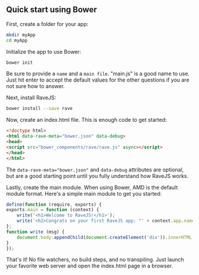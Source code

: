 ## Quick start using Bower

First, create a folder for your app:

```bash
mkdir myApp
cd myApp
```

Initialize the app to use Bower:

```bash
bower init
```

Be sure to provide a `name` and a `main file`.  "main.js" is a good name to
use.  Just hit enter to accept the default values for the other questions if
you are not sure how to answer.

Next, install RaveJS:

```bash
bower install --save rave
```

Now, create an index.html file.  This is enough code to get started:

```html
<!doctype html>
<html data-rave-meta="bower.json" data-debug>
<head>
<script src="bower_components/rave/rave.js" async></script>
</head>
</html>
```

The `data-rave-meta="bower.json"` and `data-debug` attributes are optional,
but are a good starting point until you fully understand how RaveJS works.

Lastly, create the main module.  When using Bower, AMD is the default
module format.  Here's a simple main module to get you started:

```js
define(function (require, exports) {
exports.main = function (context) {
	write('<h1>Welcome to RaveJS!</h1>');
	write('<h2>Congrats on your first RaveJS app: "' + context.app.name + '"!</h2>');
};
function write (msg) {
	document.body.appendChild(document.createElement('div')).innerHTML = msg;
}
});
```

That's it! No file watchers, no build steps, and no transpiling.
Just launch your favorite web server and open the index.html page
in a browser.
